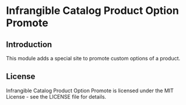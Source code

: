 # Infrangible Catalog Product Option Promote

## Introduction

This module adds a special site to promote custom options of a product.

## License

Infrangible Catalog Product Option Promote is licensed under the MIT License - see the LICENSE file for details.
 